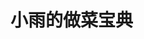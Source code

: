 <!--
 * @Author: your name
 * @Date: 2021-07-25 15:48:33
 * @LastEditTime: 2021-07-25 15:49:00
 * @LastEditors: Please set LastEditors
 * @Description: In User Settings Edit
 * @FilePath: /talent-books/README.md
-->
# 小雨的做菜宝典